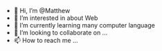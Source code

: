 - 👋 Hi, I’m @Matthew
- 👀 I’m interested in about Web
- 🌱 I’m currently learning many computer language
- 💞️ I’m looking to collaborate on ...
- 📫 How to reach me ...

<!---
Matthewoho/Matthewoho is a ✨ special ✨ repository because its `README.md` (this file) appears on your GitHub profile.
You can click the Preview link to take a look at your changes.
--->

